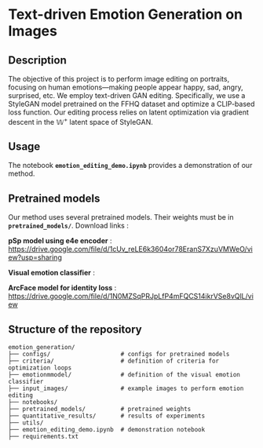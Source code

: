 # Text-driven Emotion Generation on Images

## Description

The objective of this project is to perform image editing on portraits, focusing on human emotions—making people appear happy, sad, angry, surprised, etc. We employ text-driven GAN editing. Specifically, we use a StyleGAN model
pretrained on the FFHQ dataset and optimize a CLIP-based loss function. Our editing process relies on latent optimization via gradient descent in the $\mathbb W^+$ latent space of StyleGAN.

## Usage

The notebook **`emotion_editing_demo.ipynb`** provides a demonstration of our method. 

## Pretrained models

Our method uses several pretrained models. Their weights must be in **`pretrained_models/`**.
Download links : 

**pSp model using e4e encoder** : https://drive.google.com/file/d/1cUv_reLE6k3604or78EranS7XzuVMWeO/view?usp=sharing

**Visual emotion classifier** : 

**ArcFace model for identity loss** : https://drive.google.com/file/d/1N0MZSqPRJpLfP4mFQCS14ikrVSe8vQlL/view

## Structure of the repository

```
emotion_generation/
├── configs/                    # configs for pretrained models
├── criteria/                   # definition of criteria for optimization loops
├── emotionmmodel/              # definition of the visual emotion classifier
├── input_images/               # example images to perform emotion editing
├── notebooks/
├── pretrained_models/          # pretrained weights
├── quantitative_results/       # results of experiments
├── utils/
├── emotion_editing_demo.ipynb  # demonstration notebook
├── requirements.txt
```


